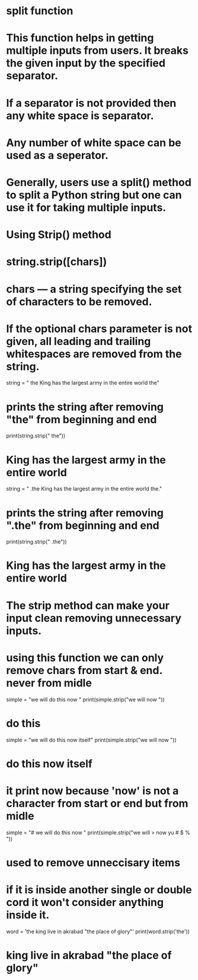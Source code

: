 # split function

# This function helps in getting multiple inputs from users. It breaks the given input by the specified separator.
# If a separator is not provided then any white space is separator.
# Any number of white space can be used as a seperator.
# Generally, users use a split() method to split a Python string but one can use it for taking multiple inputs.

# Using Strip() method
# string.strip([chars])

# chars — a string specifying the set of characters to be removed.
# If the optional chars parameter is not given, all leading and trailing whitespaces are removed from the string.

string = " the King has the largest army in the entire world the"
# prints the string after removing "the" from beginning and end
print(string.strip(" the"))
# King has the largest army in the entire world


string = " .the King has the largest army in the entire world the."
# prints the string after removing ".the" from beginning and end
print(string.strip(" .the"))
# King has the largest army in the entire world

# The strip method can make your input clean removing unnecessary inputs.

# using this function we can only remove chars from start & end. never from midle
simple = "we will do this now "
print(simple.strip("we will now "))
# do this

simple = "we will do this now itself"
print(simple.strip("we will now "))
# do this now itself
# it print now because 'now' is not a character from start or end but from midle

simple = "# we will do this now "
print(simple.strip("we will > now yu # $ % "))
# used to remove unneccisary items

# if it is inside another single or double cord it won't consider anything inside it.
word = 'the king live in akrabad "the place of glory"'
print(word.strip('the'))
#  king live in akrabad "the place of glory"

